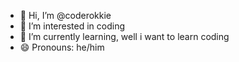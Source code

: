 - 👋 Hi, I’m @coderokkie
- 👀 I’m interested in coding
- 🌱 I’m currently learning, well i want to learn coding
- 😄 Pronouns: he/him
